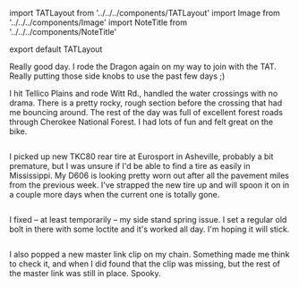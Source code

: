 import TATLayout from '../../../components/TATLayout'
import Image from '../../../components/Image'
import NoteTitle from '../../../components/NoteTitle'

export default TATLayout

<NoteTitle
  title="August 25, 2018 &mdash; Tennessee"
  subtitle="195 miles"
/>

Really good day. I rode the Dragon again on my way to join with the TAT. Really putting those side knobs to use the past few days ;)

I hit Tellico Plains and rode Witt Rd., handled the water crossings with no drama. There is a pretty rocky, rough section before the crossing that had me bouncing around. The rest of the day was full of excellent forest roads through Cherokee National Forest. I had lots of fun and felt great on the bike.

<Image src="https://s3.amazonaws.com/tat.honkytonk.in/08/IMG_2626.jpg" alt="" />

I picked up new TKC80 rear tire at Eurosport in Asheville, probably a bit premature, but I was unsure if I'd be able to find a tire as easily in Mississippi. My D606 is looking pretty worn out after all the pavement miles from the previous week. I've strapped the new tire up and will spoon it on in a couple more days when the current one is totally gone.

<Image src="https://s3.amazonaws.com/tat.honkytonk.in/08/IMG_2628.jpg" alt="" />

I fixed &ndash; at least temporarily &ndash; my side stand spring issue. I set a regular old bolt in there with some loctite and it's worked all day. I'm hoping it will stick.

<Image src="https://s3.amazonaws.com/tat.honkytonk.in/08/IMG_2623.jpg" alt="" />

I also popped a new master link clip on my chain. Something made me think to check it, and when I did found that the clip was missing, but the rest of the master link was still in place. Spooky.
